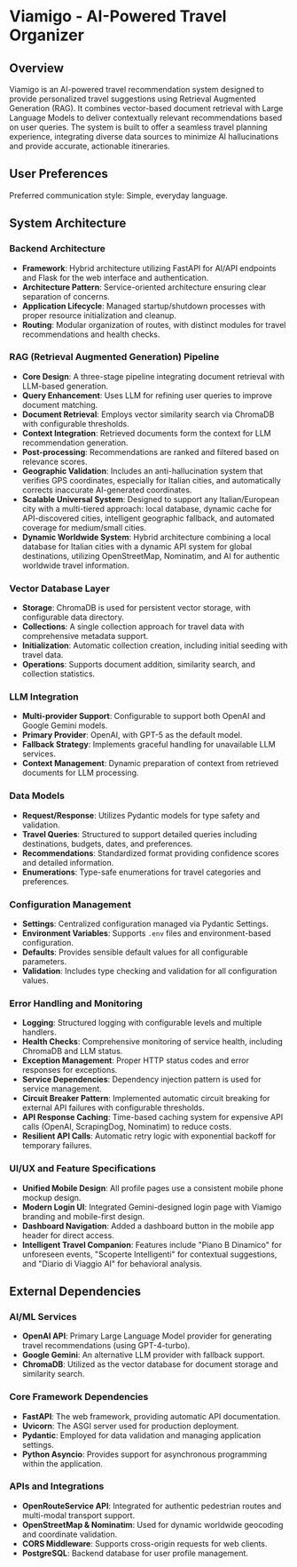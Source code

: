 # Viamigo - AI-Powered Travel Organizer

## Overview
Viamigo is an AI-powered travel recommendation system designed to provide personalized travel suggestions using Retrieval Augmented Generation (RAG). It combines vector-based document retrieval with Large Language Models to deliver contextually relevant recommendations based on user queries. The system is built to offer a seamless travel planning experience, integrating diverse data sources to minimize AI hallucinations and provide accurate, actionable itineraries.

## User Preferences
Preferred communication style: Simple, everyday language.

## System Architecture

### Backend Architecture
- **Framework**: Hybrid architecture utilizing FastAPI for AI/API endpoints and Flask for the web interface and authentication.
- **Architecture Pattern**: Service-oriented architecture ensuring clear separation of concerns.
- **Application Lifecycle**: Managed startup/shutdown processes with proper resource initialization and cleanup.
- **Routing**: Modular organization of routes, with distinct modules for travel recommendations and health checks.

### RAG (Retrieval Augmented Generation) Pipeline
- **Core Design**: A three-stage pipeline integrating document retrieval with LLM-based generation.
- **Query Enhancement**: Uses LLM for refining user queries to improve document matching.
- **Document Retrieval**: Employs vector similarity search via ChromaDB with configurable thresholds.
- **Context Integration**: Retrieved documents form the context for LLM recommendation generation.
- **Post-processing**: Recommendations are ranked and filtered based on relevance scores.
- **Geographic Validation**: Includes an anti-hallucination system that verifies GPS coordinates, especially for Italian cities, and automatically corrects inaccurate AI-generated coordinates.
- **Scalable Universal System**: Designed to support any Italian/European city with a multi-tiered approach: local database, dynamic cache for API-discovered cities, intelligent geographic fallback, and automated coverage for medium/small cities.
- **Dynamic Worldwide System**: Hybrid architecture combining a local database for Italian cities with a dynamic API system for global destinations, utilizing OpenStreetMap, Nominatim, and AI for authentic worldwide travel information.

### Vector Database Layer
- **Storage**: ChromaDB is used for persistent vector storage, with configurable data directory.
- **Collections**: A single collection approach for travel data with comprehensive metadata support.
- **Initialization**: Automatic collection creation, including initial seeding with travel data.
- **Operations**: Supports document addition, similarity search, and collection statistics.

### LLM Integration
- **Multi-provider Support**: Configurable to support both OpenAI and Google Gemini models.
- **Primary Provider**: OpenAI, with GPT-5 as the default model.
- **Fallback Strategy**: Implements graceful handling for unavailable LLM services.
- **Context Management**: Dynamic preparation of context from retrieved documents for LLM processing.

### Data Models
- **Request/Response**: Utilizes Pydantic models for type safety and validation.
- **Travel Queries**: Structured to support detailed queries including destinations, budgets, dates, and preferences.
- **Recommendations**: Standardized format providing confidence scores and detailed information.
- **Enumerations**: Type-safe enumerations for travel categories and preferences.

### Configuration Management
- **Settings**: Centralized configuration managed via Pydantic Settings.
- **Environment Variables**: Supports `.env` files and environment-based configuration.
- **Defaults**: Provides sensible default values for all configurable parameters.
- **Validation**: Includes type checking and validation for all configuration values.

### Error Handling and Monitoring
- **Logging**: Structured logging with configurable levels and multiple handlers.
- **Health Checks**: Comprehensive monitoring of service health, including ChromaDB and LLM status.
- **Exception Management**: Proper HTTP status codes and error responses for exceptions.
- **Service Dependencies**: Dependency injection pattern is used for service management.
- **Circuit Breaker Pattern**: Implemented automatic circuit breaking for external API failures with configurable thresholds.
- **API Response Caching**: Time-based caching system for expensive API calls (OpenAI, ScrapingDog, Nominatim) to reduce costs.
- **Resilient API Calls**: Automatic retry logic with exponential backoff for temporary failures.

### UI/UX and Feature Specifications
- **Unified Mobile Design**: All profile pages use a consistent mobile phone mockup design.
- **Modern Login UI**: Integrated Gemini-designed login page with Viamigo branding and mobile-first design.
- **Dashboard Navigation**: Added a dashboard button in the mobile app header for direct access.
- **Intelligent Travel Companion**: Features include "Piano B Dinamico" for unforeseen events, "Scoperte Intelligenti" for contextual suggestions, and "Diario di Viaggio AI" for behavioral analysis.

## External Dependencies

### AI/ML Services
- **OpenAI API**: Primary Large Language Model provider for generating travel recommendations (using GPT-4-turbo).
- **Google Gemini**: An alternative LLM provider with fallback support.
- **ChromaDB**: Utilized as the vector database for document storage and similarity search.

### Core Framework Dependencies
- **FastAPI**: The web framework, providing automatic API documentation.
- **Uvicorn**: The ASGI server used for production deployment.
- **Pydantic**: Employed for data validation and managing application settings.
- **Python Asyncio**: Provides support for asynchronous programming within the application.

### APIs and Integrations
- **OpenRouteService API**: Integrated for authentic pedestrian routes and multi-modal transport support.
- **OpenStreetMap & Nominatim**: Used for dynamic worldwide geocoding and coordinate validation.
- **CORS Middleware**: Supports cross-origin requests for web clients.
- **PostgreSQL**: Backend database for user profile management.
